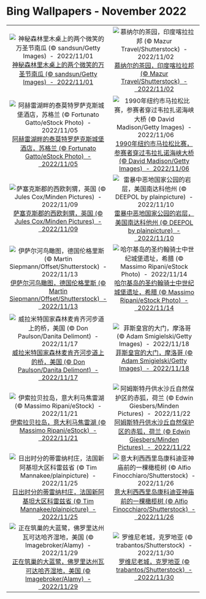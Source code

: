 # Bing Wallpapers - November 2022

| | | | |
|:-------------------------:|:-------------------------:|:-------------------------:|:-------------------------:|
| ![神秘森林里木桌上的两个微笑的万圣节南瓜 (© sandsun/Getty Images)  -  2022/11/01](https://cn.bing.com/th?id=OHR.SmilingPunpkins2022_ZH-CN6763384812_UHD.jpg&w=480)[神秘森林里木桌上的两个微笑的万圣节南瓜 (© sandsun/Getty Images)  -  2022/11/01](https://cn.bing.com/th?id=OHR.SmilingPunpkins2022_ZH-CN6763384812_UHD.jpg) | ![慕纳尔的茶园，印度喀拉拉邦 (© Mazur Travel/Shutterstock)  -  2022/11/02](https://cn.bing.com/th?id=OHR.TeaPlantationsMunnar_ZH-CN7007323849_UHD.jpg&w=480)[慕纳尔的茶园，印度喀拉拉邦 (© Mazur Travel/Shutterstock)  -  2022/11/02](https://cn.bing.com/th?id=OHR.TeaPlantationsMunnar_ZH-CN7007323849_UHD.jpg) | ![乞力马扎罗山和非洲水牛，肯尼亚 (© RealityImages/Shutterstock)  -  2022/11/03](https://cn.bing.com/th?id=OHR.AmboseliBioshere_ZH-CN7220940943_UHD.jpg&w=480)[乞力马扎罗山和非洲水牛，肯尼亚 (© RealityImages/Shutterstock)  -  2022/11/03](https://cn.bing.com/th?id=OHR.AmboseliBioshere_ZH-CN7220940943_UHD.jpg) | ![班夫国家公园的沛托湖，加拿大艾伯塔省 (© Ben Girardi/Cavan Images)  -  2022/11/04](https://cn.bing.com/th?id=OHR.PeytoIce_ZH-CN7517633327_UHD.jpg&w=480)[班夫国家公园的沛托湖，加拿大艾伯塔省 (© Ben Girardi/Cavan Images)  -  2022/11/04](https://cn.bing.com/th?id=OHR.PeytoIce_ZH-CN7517633327_UHD.jpg) |
| ![阿赫雷湖畔的泰莫特罗萨克斯城堡酒店，苏格兰 (© Fortunato Gatto/eStock Photo)  -  2022/11/05](https://cn.bing.com/th?id=OHR.Trossachs_ZH-CN9299955040_UHD.jpg&w=480)[阿赫雷湖畔的泰莫特罗萨克斯城堡酒店，苏格兰 (© Fortunato Gatto/eStock Photo)  -  2022/11/05](https://cn.bing.com/th?id=OHR.Trossachs_ZH-CN9299955040_UHD.jpg) | ![1990年纽约市马拉松比赛，参赛者穿过韦拉扎诺海峡大桥 (© David Madison/Getty Images)  -  2022/11/06](https://cn.bing.com/th?id=OHR.MarathonSunday_ZH-CN9833453732_UHD.jpg&w=480)[1990年纽约市马拉松比赛，参赛者穿过韦拉扎诺海峡大桥 (© David Madison/Getty Images)  -  2022/11/06](https://cn.bing.com/th?id=OHR.MarathonSunday_ZH-CN9833453732_UHD.jpg) | ![庐山冬季美景，中国江西省 (© silkwayrain/Getty Images)  -  2022/11/07](https://cn.bing.com/th?id=OHR.LiDong2022_ZH-CN9929478283_UHD.jpg&w=480)[庐山冬季美景，中国江西省 (© silkwayrain/Getty Images)  -  2022/11/07](https://cn.bing.com/th?id=OHR.LiDong2022_ZH-CN9929478283_UHD.jpg) | ![清迈易鹏节升起的天灯，泰国 (© Suttipong Sutiratanachai/Getty Images)  -  2022/11/08](https://cn.bing.com/th?id=OHR.YiPeng_ZH-CN0652265903_UHD.jpg&w=480)[清迈易鹏节升起的天灯，泰国 (© Suttipong Sutiratanachai/Getty Images)  -  2022/11/08](https://cn.bing.com/th?id=OHR.YiPeng_ZH-CN0652265903_UHD.jpg) |
| ![萨塞克斯郡的西欧刺猬，英国 (© Jules Cox/Minden Pictures)  -  2022/11/09](https://cn.bing.com/th?id=OHR.HedgehogNest_ZH-CN0781850458_UHD.jpg&w=480)[萨塞克斯郡的西欧刺猬，英国 (© Jules Cox/Minden Pictures)  -  2022/11/09](https://cn.bing.com/th?id=OHR.HedgehogNest_ZH-CN0781850458_UHD.jpg) | ![雷暴中恶地国家公园的岩层，美国南达科他州 (© DEEPOL by plainpicture)  -  2022/11/10](https://cn.bing.com/th?id=OHR.BadLightning_ZH-CN1049646409_UHD.jpg&w=480)[雷暴中恶地国家公园的岩层，美国南达科他州 (© DEEPOL by plainpicture)  -  2022/11/10](https://cn.bing.com/th?id=OHR.BadLightning_ZH-CN1049646409_UHD.jpg) | ![阿拉瓦利山脉的阿布山，印度拉贾斯坦邦 (© saiko3p/Shutterstock)  -  2022/11/11](https://cn.bing.com/th?id=OHR.MountAbu_ZH-CN1348295593_UHD.jpg&w=480)[阿拉瓦利山脉的阿布山，印度拉贾斯坦邦 (© saiko3p/Shutterstock)  -  2022/11/11](https://cn.bing.com/th?id=OHR.MountAbu_ZH-CN1348295593_UHD.jpg) | ![阿拉斯加州海恩斯附近的秃鹰群，美国 (© Marion Vollborn/Minden Pictures)  -  2022/11/12](https://cn.bing.com/th?id=OHR.HainesEagle_ZH-CN1542376030_UHD.jpg&w=480)[阿拉斯加州海恩斯附近的秃鹰群，美国 (© Marion Vollborn/Minden Pictures)  -  2022/11/12](https://cn.bing.com/th?id=OHR.HainesEagle_ZH-CN1542376030_UHD.jpg) |
| ![伊萨尔河鸟瞰图，德国伦格里斯 (© Martin Siepmann/Offset/Shutterstock)  -  2022/11/13](https://cn.bing.com/th?id=OHR.IsarwinkelSylvenstein_ZH-CN2963187862_UHD.jpg&w=480)[伊萨尔河鸟瞰图，德国伦格里斯 (© Martin Siepmann/Offset/Shutterstock)  -  2022/11/13](https://cn.bing.com/th?id=OHR.IsarwinkelSylvenstein_ZH-CN2963187862_UHD.jpg) | ![哈尔基岛的圣约翰骑士中世纪城堡遗址，希腊 (© Massimo Ripani/eStock Photo)  -  2022/11/14](https://cn.bing.com/th?id=OHR.SanGiovanni_ZH-CN3184593519_UHD.jpg&w=480)[哈尔基岛的圣约翰骑士中世纪城堡遗址，希腊 (© Massimo Ripani/eStock Photo)  -  2022/11/14](https://cn.bing.com/th?id=OHR.SanGiovanni_ZH-CN3184593519_UHD.jpg) | ![北美水獭在阿卡迪亚国家公园游泳，美国 (© George Sanker/Minden Pictures)  -  2022/11/15](https://cn.bing.com/th?id=OHR.LontraCanadensis_ZH-CN3359002168_UHD.jpg&w=480)[北美水獭在阿卡迪亚国家公园游泳，美国 (© George Sanker/Minden Pictures)  -  2022/11/15](https://cn.bing.com/th?id=OHR.LontraCanadensis_ZH-CN3359002168_UHD.jpg) | ![梅萨维德国家公园的悬崖宫，美国 (© Brad McGinley Photography/Getty Images)  -  2022/11/16](https://cn.bing.com/th?id=OHR.Unesco50_ZH-CN3652927413_UHD.jpg&w=480)[梅萨维德国家公园的悬崖宫，美国 (© Brad McGinley Photography/Getty Images)  -  2022/11/16](https://cn.bing.com/th?id=OHR.Unesco50_ZH-CN3652927413_UHD.jpg) |
| ![威拉米特国家森林麦肯齐河步道上的桥，美国 (© Don Paulson/Danita Delimont)  -  2022/11/17](https://cn.bing.com/th?id=OHR.McKenzieRiverTrail_ZH-CN3786429850_UHD.jpg&w=480)[威拉米特国家森林麦肯齐河步道上的桥，美国 (© Don Paulson/Danita Delimont)  -  2022/11/17](https://cn.bing.com/th?id=OHR.McKenzieRiverTrail_ZH-CN3786429850_UHD.jpg) | ![菲斯皇宫的大门，摩洛哥 (© Adam Smigielski/Getty Images)  -  2022/11/18](https://cn.bing.com/th?id=OHR.IslamicArt_ZH-CN9972614185_UHD.jpg&w=480)[菲斯皇宫的大门，摩洛哥 (© Adam Smigielski/Getty Images)  -  2022/11/18](https://cn.bing.com/th?id=OHR.IslamicArt_ZH-CN9972614185_UHD.jpg) | ![犹他州锡安国家公园的维尔京河，美国 (© Jonathan Ross/Getty)  -  2022/11/19](https://cn.bing.com/th?id=OHR.ZNPVR_ZH-CN0123954914_UHD.jpg&w=480)[犹他州锡安国家公园的维尔京河，美国 (© Jonathan Ross/Getty)  -  2022/11/19](https://cn.bing.com/th?id=OHR.ZNPVR_ZH-CN0123954914_UHD.jpg) | ![船底星云中的宇宙悬崖 (© NASA, ESA, CSA, and STScI)  -  2022/11/20](https://cn.bing.com/th?id=OHR.CosmicCliffs_ZH-CN9555199651_UHD.jpg&w=480)[船底星云中的宇宙悬崖 (© NASA, ESA, CSA, and STScI)  -  2022/11/20](https://cn.bing.com/th?id=OHR.CosmicCliffs_ZH-CN9555199651_UHD.jpg) |
| ![伊索拉贝拉岛，意大利马焦雷湖 (© Massimo Ripani/eStock)  -  2022/11/21](https://cn.bing.com/th?id=OHR.BorromeanIslands_ZH-CN0480730115_UHD.jpg&w=480)[伊索拉贝拉岛，意大利马焦雷湖 (© Massimo Ripani/eStock)  -  2022/11/21](https://cn.bing.com/th?id=OHR.BorromeanIslands_ZH-CN0480730115_UHD.jpg) | ![阿姆斯特丹供水沙丘自然保护区的赤狐，荷兰 (© Edwin Giesbers/Minden Pictures)  -  2022/11/22](https://cn.bing.com/th?id=OHR.Waterleidingduinen_ZH-CN1430683267_UHD.jpg&w=480)[阿姆斯特丹供水沙丘自然保护区的赤狐，荷兰 (© Edwin Giesbers/Minden Pictures)  -  2022/11/22](https://cn.bing.com/th?id=OHR.Waterleidingduinen_ZH-CN1430683267_UHD.jpg) | ![向日葵 (© Dileep Chandran/Alamy)  -  2022/11/23](https://cn.bing.com/th?id=OHR.HelianthusAnnuus_ZH-CN1675762555_UHD.jpg&w=480)[向日葵 (© Dileep Chandran/Alamy)  -  2022/11/23](https://cn.bing.com/th?id=OHR.HelianthusAnnuus_ZH-CN1675762555_UHD.jpg) | ![坎彭万德山，基姆高地区阿绍，德国巴伐利亚州 (© Toni Anzenberger/plainpicture)  -  2022/11/24](https://cn.bing.com/th?id=OHR.AschauChiemgau_ZH-CN1929016406_UHD.jpg&w=480)[坎彭万德山，基姆高地区阿绍，德国巴伐利亚州 (© Toni Anzenberger/plainpicture)  -  2022/11/24](https://cn.bing.com/th?id=OHR.AschauChiemgau_ZH-CN1929016406_UHD.jpg) |
| ![日出时分的蒂雷纳村庄，法国新阿基坦大区科雷兹省 (© Tim Mannakee/plainpicture)  -  2022/11/25](https://cn.bing.com/th?id=OHR.TurenneSunrise_ZH-CN2357226217_UHD.jpg&w=480)[日出时分的蒂雷纳村庄，法国新阿基坦大区科雷兹省 (© Tim Mannakee/plainpicture)  -  2022/11/25](https://cn.bing.com/th?id=OHR.TurenneSunrise_ZH-CN2357226217_UHD.jpg) | ![意大利西西里岛康科迪亚神庙前的一棵橄榄树 (© Alfio Finocchiaro/Shutterstock)  -  2022/11/26](https://cn.bing.com/th?id=OHR.OliveTreeDay_ZH-CN3960861965_UHD.jpg&w=480)[意大利西西里岛康科迪亚神庙前的一棵橄榄树 (© Alfio Finocchiaro/Shutterstock)  -  2022/11/26](https://cn.bing.com/th?id=OHR.OliveTreeDay_ZH-CN3960861965_UHD.jpg) | ![一片飘落在龙虾爪瓣上的号角树树叶，墨西哥 (© Gerry Ellis/Minden Pictures)  -  2022/11/27](https://cn.bing.com/th?id=OHR.Cecropia_ZH-CN4236630074_UHD.jpg&w=480)[一片飘落在龙虾爪瓣上的号角树树叶，墨西哥 (© Gerry Ellis/Minden Pictures)  -  2022/11/27](https://cn.bing.com/th?id=OHR.Cecropia_ZH-CN4236630074_UHD.jpg) | ![火星(© NASA/Alamy)  -  2022/11/28](https://cn.bing.com/th?id=OHR.RedPlanetDay_ZH-CN4913018041_UHD.jpg&w=480)[火星(© NASA/Alamy)  -  2022/11/28](https://cn.bing.com/th?id=OHR.RedPlanetDay_ZH-CN4913018041_UHD.jpg) |
| ![正在筑巢的大蓝鹭，佛罗里达州瓦可达哈齐湿地，美国 (© Imagebroker/Alamy)  -  2022/11/29](https://cn.bing.com/th?id=OHR.HeronGiving_ZH-CN5229629007_UHD.jpg&w=480)[正在筑巢的大蓝鹭，佛罗里达州瓦可达哈齐湿地，美国 (© Imagebroker/Alamy)  -  2022/11/29](https://cn.bing.com/th?id=OHR.HeronGiving_ZH-CN5229629007_UHD.jpg) | ![罗维尼老城，克罗地亚 (© trabantos/Shutterstock)  -  2022/11/30](https://cn.bing.com/th?id=OHR.RovinjCroatia_ZH-CN5459110500_UHD.jpg&w=480)[罗维尼老城，克罗地亚 (© trabantos/Shutterstock)  -  2022/11/30](https://cn.bing.com/th?id=OHR.RovinjCroatia_ZH-CN5459110500_UHD.jpg) |  |  |
